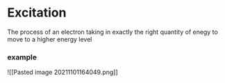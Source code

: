 # Excitation
The process of an electron taking in exactly the right quantity of enegy  to move to a higher energy level

### example 
![[Pasted image 20211101164049.png]]